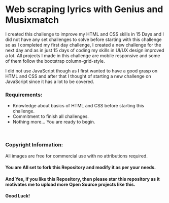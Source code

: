 # Web scraping lyrics with Genius and Musixmatch
I created this challenge to improve my HTML and CSS skills in 15 Days and I did not have any set challenges to solve before starting with this challenge so as I completed my first day challenge, I created a new challenge for the next day and as in just 15 days of coding my skills in UI/UX design improved a lot. All projects I made in this challenge are mobile responsive and some of them follow the bootstrap column-grid-style.

I did not use JavaScript though as I first wanted to have a good grasp on HTML and CSS and after that I thought of starting a new challenge on JavaScript since it has a lot to be covered.

### Requirements:
* Knowledge about basics of HTML and CSS before starting this challenge.
* Commitment to finish all challenges.
* Nothing more... You are ready to begin.

<br>

### Copyright Information:
All images are free for commercial use with no attributions required.
#### You are All set to fork this Repository and modify it as per your needs.

#### And Yes, if you like this Repository, then please star this repository as it motivates me to upload more Open Source projects like this.

#### Good Luck!
